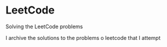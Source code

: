 # LeetCode
Solving the LeetCode problems 

I archive the solutions to the problems o leetcode that I attempt  
